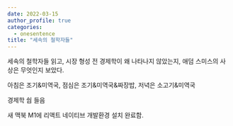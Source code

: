 ```yaml
---
date: 2022-03-15
author_profile: true
categories:
  - onesentence
title: "세속의 철학자들"
---
```


세속의 철학자들 읽고, 시장 형성 전 경제학이 왜 나타나지 않았는지, 애덤 스미스의 사상은 무엇인지 보았다.

아침은 조기&미역국, 점심은 조기&미역국&짜장밥, 저녁은 소고기&미역국

경제학 쉅 들음

새 맥북 M1에 리액트 네이티브 개발환경 설치 완료함.